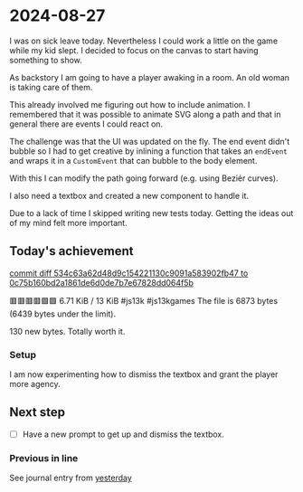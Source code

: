<!--
SPDX-FileCopyrightText: 2024 André Jaenisch

SPDX-License-Identifier: AGPL-3.0-or-later
-->

# 2024-08-27

I was on sick leave today. Nevertheless I could work a little on the game while
my kid slept. I decided to focus on the canvas to start having something to
show.

As backstory I am going to have a player awaking in a room. An old woman is
taking care of them.

This already involved me figuring out how to include animation. I remembered
that it was possible to animate SVG along a path and that in general there are
events I could react on.

The challenge was that the UI was updated on the fly. The end event didn't
bubble so I had to get creative by inlining a function that takes an
`endEvent` and wraps it in a `CustomEvent` that can bubble to the body element.

With this I can modify the path going forward (e.g. using Beziér curves).

I also need a textbox and created a new component to handle it.

Due to a lack of time I skipped writing new tests today. Getting the ideas out
of my mind felt more important.

## Today's achievement

[commit diff 534c63a62d48d9c154221130c9091a583902fb47 to 0c75b160bd2a1861de6d0de7b7e67828dd064f5b][diff]

🟥🟥🟥🟥🟩🟩 6.71 KiB / 13 KiB #js13k #js13kgames
The file is 6873 bytes (6439 bytes under the limit).

130 new bytes. Totally worth it.

### Setup

I am now experimenting how to dismiss the textbox and grant the player more
agency.

## Next step

- [ ] Have a new prompt to get up and dismiss the textbox.

### Previous in line

See journal entry from [yesterday][yesterday]

[diff]: https://code.jaenis.ch/js13kgames/js13kgames-2024/compare/534c63a62d48d9c154221130c9091a583902fb47..0c75b160bd2a1861de6d0de7b7e67828dd064f5b
[yesterday]: ./2024-08-26.md
